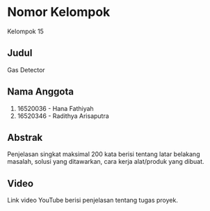 # Nomor Kelompok
Kelompok 15

## Judul
Gas Detector

## Nama Anggota
1. 16520036 - Hana Fathiyah
2. 16520346 - Radithya Arisaputra

## Abstrak
Penjelasan singkat maksimal 200 kata berisi tentang latar belakang masalah, solusi yang ditawarkan, cara kerja alat/produk yang dibuat.

## Video
Link video YouTube berisi penjelasan tentang tugas proyek.
